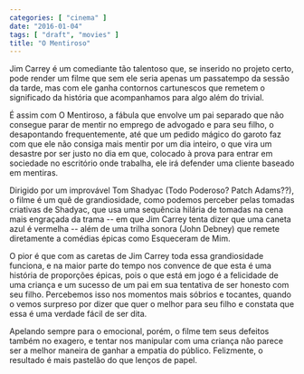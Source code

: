 ```yaml
---
categories: [ "cinema" ]
date: "2016-01-04"
tags: [ "draft", "movies" ]
title: "O Mentiroso"
---
```

Jim Carrey é um comediante tão talentoso que, se inserido no projeto
certo, pode render um filme que sem ele seria apenas um passatempo da
sessão da tarde, mas com ele ganha contornos cartunescos que remetem
o significado da história que acompanhamos para algo além do trivial.

É assim com O Mentiroso, a fábula que envolve um pai separado que
não consegue parar de mentir no emprego de advogado e para seu filho,
o desapontando frequentemente, até que um pedido mágico do garoto faz
com que ele não consiga mais mentir por um dia inteiro, o que vira um
desastre por ser justo no dia em que, colocado à prova para entrar em
sociedade no escritório onde trabalha, ele irá defender uma cliente
baseado em mentiras.

Dirigido por um improvável Tom Shadyac (Todo Poderoso? Patch Adams??),
o filme é um quê de grandiosidade, como podemos perceber pelas tomadas
criativas de Shadyac, que usa uma sequência hilária de tomadas na cena
mais engraçada da trama -- em que Jim Carrey tenta dizer que uma caneta
azul é vermelha -- além de uma trilha sonora (John Debney) que remete
diretamente a comédias épicas como Esqueceram de Mim.

O pior é que com as caretas de Jim Carrey toda essa grandiosidade
funciona, e na maior parte do tempo nos convence de que esta é uma
história de proporções épicas, pois o que está em jogo é a
felicidade de uma criança e um sucesso de um pai em sua tentativa de
ser honesto com seu filho. Percebemos isso nos momentos mais sóbrios e
tocantes, quando o vemos surpreso por dizer que quer o melhor para seu
filho e constata que essa é uma verdade fácil de ser dita.

Apelando sempre para o emocional, porém, o filme tem seus defeitos
também no exagero, e tentar nos manipular com uma criança não parece
ser a melhor maneira de ganhar a empatia do público. Felizmente,
o resultado é mais pastelão do que lenços de papel.
